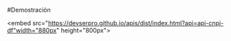 #Demostración

<link rel="stylesheet" href="../css/no-md-sidebar.css">

<embed src="https://devserpro.github.io/apis/dist/index.html?api=api-cnpj-df"width="880px" height="800px">